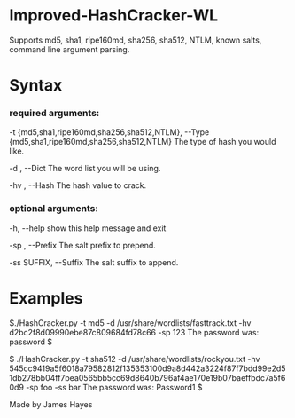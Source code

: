 # Improved-HashCracker-WL
Supports md5, sha1, ripe160md, sha256, sha512, NTLM, known salts, command line argument parsing.


# Syntax 


### required arguments:

-t {md5,sha1,ripe160md,sha256,sha512,NTLM}, --Type {md5,sha1,ripe160md,sha256,sha512,NTLM}
                        The type of hash you would like.

-d <DICT>, --Dict <DICT>  The word list you will be using.

-hv <HASH>, --Hash <HASH>
                        The hash value to crack.

### optional arguments:
  -h, --help            show this help message and exit
  
  
  -sp <PREFIX>, --Prefix <PREFIX>
                        The salt prefix to prepend.
 
  -ss SUFFIX, --Suffix <SUFFIX>
                        The salt suffix to append.

# Examples


$./HashCracker.py -t md5 -d /usr/share/wordlists/fasttrack.txt -hv d2bc2f8d09990ebe87c809684fd78c66 -sp 123
The password was: password
$

$ ./HashCracker.py -t sha512 -d /usr/share/wordlists/rockyou.txt -hv 545cc9419a5f6018a79582812f135353100d9a8d442a3224f87f7bdd99e2d51db278bb04ff7bea0565bb5cc69d8640b796af4ae170e19b07baeffbdc7a5f60d9 -sp foo -ss bar
The password was: Password1
$ 

Made by James Hayes
